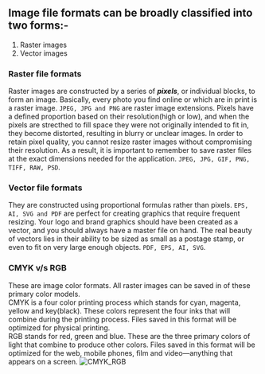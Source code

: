 ## Image file formats can be broadly classified into two forms:-
1) Raster images 
2) Vector images

### Raster file formats
Raster images are constructed by a series of ***pixels***, or individual blocks, to form an image. Basically, every photo you find online or which are in print is a raster image. `JPEG, JPG and PNG` are raster image extensions. 
Pixels have a defined proportion based on their resolution(high or low), and when the pixels are strecthed to fill space they were not originally intended to fit in, they become distorted, resulting in blurry or unclear images. In order to  retain pixel quality, you cannot resize raster images without compromising their resolution. As a result, it is important to remember to save raster files at the exact dimensions needed for the application. 
`JPEG, JPG, GIF, PNG, TIFF, RAW, PSD`.

### Vector file formats
They are constructed using proportional formulas rather than pixels. `EPS, AI, SVG and PDF` are perfect for creating graphics that require frequent resizing. Your logo and brand graphics should have been created as a vector, and you should always have a master file on hand. The real beauty of vectors lies in their ability to be sized as small as a postage stamp, or even to fit on very large enough objects. `PDF, EPS, AI, SVG`.

### CMYK v/s RGB
These are image color formats. All raster images can be saved in of these primary color models.   
CMYK is a four color printing process which stands for cyan, magenta, yellow and key(black). These colors represent the four inks that will combine during the printing process. Files saved in this format will be optimized for physical printing.   
RGB stands for red, green and blue. These are the three primary colors of light that combine to produce other colors. Files saved in this format will be optimized for the web, mobile phones, film and video—anything that appears on a screen. 
![CMYK_RGB](https://www.color-meanings.com/wp-content/uploads/2022/02/rgb-vs-cmyk-color-models-1024x562.png)
